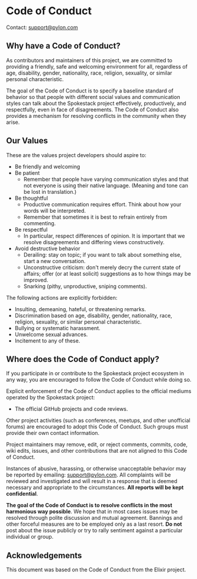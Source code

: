 # Code of Conduct

Contact: support@pylon.com

## Why have a Code of Conduct?

As contributors and maintainers of this project, we are committed to providing a friendly, safe and welcoming environment for all, regardless of age, disability, gender, nationality, race, religion, sexuality, or similar personal characteristic.

The goal of the Code of Conduct is to specify a baseline standard of behavior so that people with different social values and communication styles can talk about the Spokestack project effectively, productively, and respectfully, even in face of disagreements. The Code of Conduct also provides a mechanism for resolving conflicts in the community when they arise.

## Our Values

These are the values project developers should aspire to:

  * Be friendly and welcoming
  * Be patient
    * Remember that people have varying communication styles and that not everyone is using their native language. (Meaning and tone can be lost in translation.)
  * Be thoughtful
    * Productive communication requires effort. Think about how your words will be interpreted.
    * Remember that sometimes it is best to refrain entirely from commenting.
  * Be respectful
    * In particular, respect differences of opinion. It is important that we resolve disagreements and differing views constructively.
  * Avoid destructive behavior
    * Derailing: stay on topic; if you want to talk about something else, start a new conversation.
    * Unconstructive criticism: don't merely decry the current state of affairs; offer (or at least solicit) suggestions as to how things may be improved.
    * Snarking (pithy, unproductive, sniping comments).

The following actions are explicitly forbidden:

  * Insulting, demeaning, hateful, or threatening remarks.
  * Discrimination based on age, disability, gender, nationality, race, religion, sexuality, or similar personal characteristic.
  * Bullying or systematic harassment.
  * Unwelcome sexual advances.
  * Incitement to any of these.

## Where does the Code of Conduct apply?

If you participate in or contribute to the Spokestack project ecosystem in any way, you are encouraged to follow the Code of Conduct while doing so.

Explicit enforcement of the Code of Conduct applies to the official mediums operated by the Spokestack project:

* The official GitHub projects and code reviews.

Other project activities (such as conferences, meetups, and other unofficial forums) are encouraged to adopt this Code of Conduct. Such groups must provide their own contact information.

Project maintainers may remove, edit, or reject comments, commits, code, wiki edits, issues, and other contributions that are not aligned to this Code of Conduct.

Instances of abusive, harassing, or otherwise unacceptable behavior may be reported by emailing: support@pylon.com. All complaints will be reviewed and investigated and will result in a response that is deemed necessary and appropriate to the circumstances. **All reports will be kept confidential**.

**The goal of the Code of Conduct is to resolve conflicts in the most harmonious way possible**. We hope that in most cases issues may be resolved through polite discussion and mutual agreement. Bannings and other forceful measures are to be employed only as a last resort. **Do not** post about the issue publicly or try to rally sentiment against a particular individual or group.

## Acknowledgements

This document was based on the Code of Conduct from the Elixir project.
